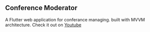 ## Conference Moderator
 
A Flutter web application for conferance managing.
built with MVVM architecture.
Check it out on [Youtube](https://www.youtube.com/watch?v=OhWzUXFfJWk)
